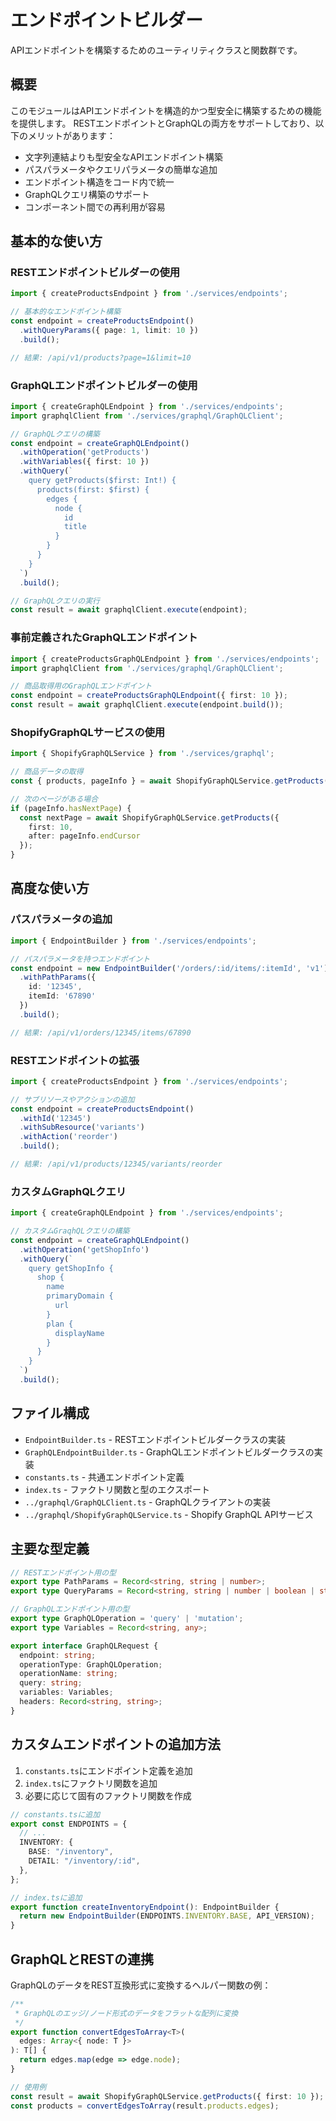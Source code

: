 # エンドポイントビルダー

APIエンドポイントを構築するためのユーティリティクラスと関数群です。

## 概要

このモジュールはAPIエンドポイントを構造的かつ型安全に構築するための機能を提供します。
RESTエンドポイントとGraphQLの両方をサポートしており、以下のメリットがあります：

- 文字列連結よりも型安全なAPIエンドポイント構築
- パスパラメータやクエリパラメータの簡単な追加
- エンドポイント構造をコード内で統一
- GraphQLクエリ構築のサポート
- コンポーネント間での再利用が容易

## 基本的な使い方

### RESTエンドポイントビルダーの使用

```typescript
import { createProductsEndpoint } from './services/endpoints';

// 基本的なエンドポイント構築
const endpoint = createProductsEndpoint()
  .withQueryParams({ page: 1, limit: 10 })
  .build();

// 結果: /api/v1/products?page=1&limit=10
```

### GraphQLエンドポイントビルダーの使用

```typescript
import { createGraphQLEndpoint } from './services/endpoints';
import graphqlClient from './services/graphql/GraphQLClient';

// GraphQLクエリの構築
const endpoint = createGraphQLEndpoint()
  .withOperation('getProducts')
  .withVariables({ first: 10 })
  .withQuery(`
    query getProducts($first: Int!) {
      products(first: $first) {
        edges {
          node {
            id
            title
          }
        }
      }
    }
  `)
  .build();

// GraphQLクエリの実行
const result = await graphqlClient.execute(endpoint);
```

### 事前定義されたGraphQLエンドポイント

```typescript
import { createProductsGraphQLEndpoint } from './services/endpoints';
import graphqlClient from './services/graphql/GraphQLClient';

// 商品取得用のGraphQLエンドポイント
const endpoint = createProductsGraphQLEndpoint({ first: 10 });
const result = await graphqlClient.execute(endpoint.build());
```

### ShopifyGraphQLサービスの使用

```typescript
import { ShopifyGraphQLService } from './services/graphql';

// 商品データの取得
const { products, pageInfo } = await ShopifyGraphQLService.getProducts({ first: 10 });

// 次のページがある場合
if (pageInfo.hasNextPage) {
  const nextPage = await ShopifyGraphQLService.getProducts({ 
    first: 10, 
    after: pageInfo.endCursor 
  });
}
```

## 高度な使い方

### パスパラメータの追加

```typescript
import { EndpointBuilder } from './services/endpoints';

// パスパラメータを持つエンドポイント
const endpoint = new EndpointBuilder('/orders/:id/items/:itemId', 'v1')
  .withPathParams({ 
    id: '12345', 
    itemId: '67890' 
  })
  .build();

// 結果: /api/v1/orders/12345/items/67890
```

### RESTエンドポイントの拡張

```typescript
import { createProductsEndpoint } from './services/endpoints';

// サブリソースやアクションの追加
const endpoint = createProductsEndpoint()
  .withId('12345')
  .withSubResource('variants')
  .withAction('reorder')
  .build();

// 結果: /api/v1/products/12345/variants/reorder
```

### カスタムGraphQLクエリ

```typescript
import { createGraphQLEndpoint } from './services/endpoints';

// カスタムGraqhQLクエリの構築
const endpoint = createGraphQLEndpoint()
  .withOperation('getShopInfo')
  .withQuery(`
    query getShopInfo {
      shop {
        name
        primaryDomain {
          url
        }
        plan {
          displayName
        }
      }
    }
  `)
  .build();
```

## ファイル構成

- `EndpointBuilder.ts` - RESTエンドポイントビルダークラスの実装
- `GraphQLEndpointBuilder.ts` - GraphQLエンドポイントビルダークラスの実装
- `constants.ts` - 共通エンドポイント定義
- `index.ts` - ファクトリ関数と型のエクスポート
- `../graphql/GraphQLClient.ts` - GraphQLクライアントの実装
- `../graphql/ShopifyGraphQLService.ts` - Shopify GraphQL APIサービス

## 主要な型定義

```typescript
// RESTエンドポイント用の型
export type PathParams = Record<string, string | number>;
export type QueryParams = Record<string, string | number | boolean | string[] | undefined>;

// GraphQLエンドポイント用の型
export type GraphQLOperation = 'query' | 'mutation';
export type Variables = Record<string, any>;

export interface GraphQLRequest {
  endpoint: string;
  operationType: GraphQLOperation;
  operationName: string;
  query: string;
  variables: Variables;
  headers: Record<string, string>;
}
```

## カスタムエンドポイントの追加方法

1. `constants.ts`にエンドポイント定義を追加
2. `index.ts`にファクトリ関数を追加
3. 必要に応じて固有のファクトリ関数を作成

```typescript
// constants.tsに追加
export const ENDPOINTS = {
  // ...
  INVENTORY: {
    BASE: "/inventory",
    DETAIL: "/inventory/:id",
  },
};

// index.tsに追加
export function createInventoryEndpoint(): EndpointBuilder {
  return new EndpointBuilder(ENDPOINTS.INVENTORY.BASE, API_VERSION);
}
```

## GraphQLとRESTの連携

GraphQLのデータをREST互換形式に変換するヘルパー関数の例：

```typescript
/**
 * GraphQLのエッジ/ノード形式のデータをフラットな配列に変換
 */
export function convertEdgesToArray<T>(
  edges: Array<{ node: T }>
): T[] {
  return edges.map(edge => edge.node);
}

// 使用例
const result = await ShopifyGraphQLService.getProducts({ first: 10 });
const products = convertEdgesToArray(result.products.edges);
```